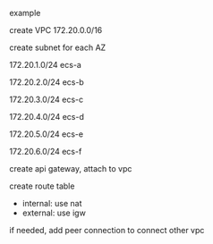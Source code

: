 example

create VPC 172.20.0.0/16

create subnet for each AZ

172.20.1.0/24 ecs-a

172.20.2.0/24 ecs-b

172.20.3.0/24 ecs-c

172.20.4.0/24 ecs-d

172.20.5.0/24 ecs-e

172.20.6.0/24 ecs-f

create api gateway, attach to vpc

create route table

* internal: use nat
* external: use igw

if needed, add peer connection to connect other vpc



